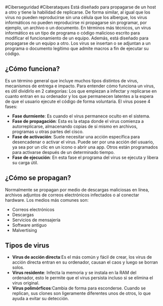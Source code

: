 #Ciberseguridad #Ciberataques 
Está diseñado para propagarse de un host a otro y tiene la habilidad de replicarse. De forma similar, al igual que los virus no pueden reproducirse sin una célula que los albergue, los virus informáticos no pueden reproducirse ni propagarse sin programar, por ejemplo, un archivo o un documento. En términos más técnicos, un virus informático es un tipo de programa o código malicioso escrito para modificar el funcionamiento de un equipo. Además, está diseñado para propagarse de un equipo a otro. Los virus se insertan o se adjuntan a un programa o documento legítimo que admite macros a fin de ejecutar su código.
## ¿Cómo funciona?
Es un término general que incluye muchos tipos distintos de virus, mecanismos de entrega e impacto. Para entender cómo funciona un virus, es útil dividirlo en 2 categorías: Los que empiezan a infectar y replicarse en cuanto entran en su ordenador y los que permanecen latentes a la espera de que el usuario ejecute el código de forma voluntaria.
El virus posee 4 fases:
- **Fase durmiente**: Es cuando el virus permanece oculto en el sistema.
- **Fase de propagación**: Esta es la etapa donde el virus comienza a autorreplicarse, almacenando copias de sí mismo en archivos, programas u otras partes del cisco.
- **Fase de activación**: Suele necesitar una acción específica para desencadenar o activar el virus. Puede ser por una acción del usuario, ya sea por un clic en un icono o abrir una app. Otros están programados para activarse después de un determinado tiempo.
- **Fase de ejecución**: En esta fase el programa del virus se ejecuta y libera su carga útil.
## ¿Cómo se propagan?
Normalmente se propagan por medio de descargas maliciosas en línea, archivos adjuntos de correos electrónicos infectados o al conectar hardware. Los medios más comunes son:
- Correos electrónicos
- Descargas
- Servicios de mensajería
- Software antiguo
- Malvertising
## Tipos de virus
- **Virus de acción directa**:Es el más común y fácil de crear, los virus de acción directa entran en su ordenador, causan el caos y luego se borran solos.
- **Virus residente**: Infecta la memoria y se instala en la RAM del ordenador, esto le permite que el virus persista incluso si se elimina el virus original.
- **Virus polimórficos**:Cambia de forma para esconderse. Cuando se replican, sus clones son ligeramente diferentes unos de otros, lo que ayuda a evitar su detección.